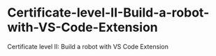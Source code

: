 # Certificate-level-II-Build-a-robot-with-VS-Code-Extension
Certificate level II: Build a robot with VS Code Extension
